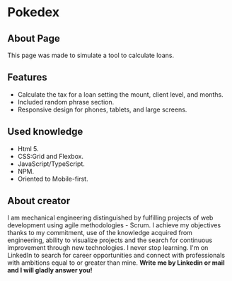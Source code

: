 # Pokedex

## About Page
This page was made to simulate a tool to calculate loans.

## Features
- Calculate the tax for a loan setting the mount, client level, and months.
- Included random phrase section. 
- Responsive design for phones, tablets, and large screens. 

## Used knowledge
- Html 5.
- CSS:Grid and Flexbox.
- JavaScript/TypeScript.
- NPM.
- Oriented to Mobile-first.

## About creator

I am mechanical engineering distinguished by fulfilling projects of web development using agile methodologies - Scrum.
I achieve my objectives thanks to my commitment, use of the knowledge acquired from engineering, ability to visualize projects and the search for continuous improvement through new technologies. I never stop learning.
I'm on LinkedIn to search for career opportunities and connect with professionals with ambitions equal to or greater than mine.
__Write me by Linkedin or mail and I will gladly answer you!__
